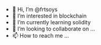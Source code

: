 - 👋 Hi, I’m @frtsoys
- 👀 I’m interested in blockchain 
- 🌱 I’m currently learning solidity  
- 💞️ I’m looking to collaborate on ...
- 📫 How to reach me ...

<!---
frtsoys/frtsoys is a ✨ special ✨ repository because its `README.md` (this file) appears on your GitHub profile.
You can click the Preview link to take a look at your changes.
--->
